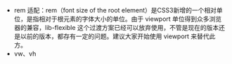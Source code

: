 - rem 适配：rem（font size of the root element）是CSS3新增的一个相对单位，是指相对于根元素的字体大小的单位。由于 viewport 单位得到众多浏览器的兼容，lib-flexible 这个过渡方案已经可以放弃使用，不管是现在的版本还是以前的版本，都存有一定的问题。建议大家开始使用 viewport 来替代此方。
- vw、vh